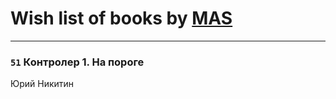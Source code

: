 # Wish list of books by [MAS](https://my.mail.ru/mail/al.alex/)
---

### `51` Контролер 1. На пороге
Юрий Никитин

